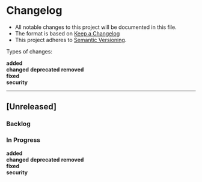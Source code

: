 # Changelog

- All notable changes to this project will be documented in this file.
- The format is based on [Keep a Changelog](https://keepachangelog.com/de/1.0.0/)
- This project adheres to [Semantic Versioning](https://semver.org/spec/v2.0.0.html).

Types of changes:

**added**  
**changed**
**deprecated**
**removed**  
**fixed**  
**security**

---

## [Unreleased]

### Backlog

### In Progress

**added**  
**changed**
**deprecated**
**removed**  
**fixed**  
**security**
